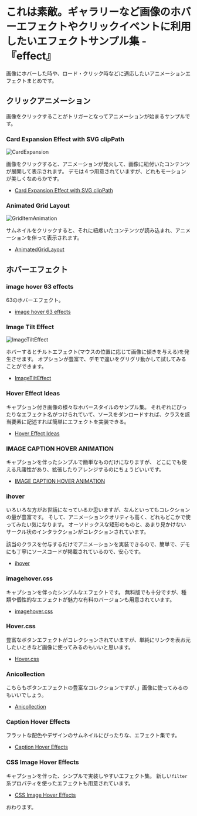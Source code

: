 # これは素敵。ギャラリーなど画像のホバーエフェクトやクリックイベントに利用したいエフェクトサンプル集 - 『effect』

画像にホバーした時や、ロード・クリック時などに適応したいアニメーションエフェクトまとめです。

## クリックアニメーション

画像をクリックすることがトリガーとなってアニメーションが始まるサンプルです。

### Card Expansion Effect with SVG clipPath

![CardExpansion](https://webmanab-html.com/wp-content/uploads/2016/07/CardExpansion.jpg)

画像をクリックすると、アニメーションが発火して、画像に紐付いたコンテンツが展開して表示されます。
デモは４つ用意されていますが、どれもモーションが美しくなめらかです。

* [Card Expansion Effect with SVG clipPath](http://tympanus.net/Development/CardExpansion/)

### Animated Grid Layout

![GridItemAnimation](https://webmanab-html.com/wp-content/uploads/2016/07/GridItemAnimation.jpg)

サムネイルをクリックすると、それに紐疼いたコンテンツが読み込まれ、アニメーションを伴って表示されます。

* [AnimatedGridLayout](http://tympanus.net/Development/AnimatedGridLayout/)

## ホバーエフェクト

### image hover 63 effects

63のホバーエフェクト。

* [image hover 63 effects](http://codepen.io/maheshambure21/pen/kXwgyJ)

### Image Tilt Effect

![ImageTiltEffect](https://webmanab-html.com/wp-content/uploads/2016/07/ImageTiltEffect.jpg)

ホバーするとチルトエフェクト(マウスの位置に応じて画像に傾きを与える)を発生させます。
オプションが豊富で、デモで違いをグリグリ動かして試してみることができます。

* [ImageTiltEffect](http://tympanus.net/Development/ImageTiltEffect/)

### Hover Effect Ideas

キャプション付き画像の様々なホバースタイルのサンプル集。
それぞれにぴったりなエフェクト名がつけられていて、ソースをダンロードすれば、クラスを該当要素に記述すれば簡単にエフェクトを実装できる。

* [Hover Effect Ideas](http://tympanus.net/Development/HoverEffectIdeas/)

### IMAGE CAPTION HOVER ANIMATION

キャプションを伴ったシンプルで簡単なものだけになりますが、
どこにでも使える凡庸性があり、拡張したりアレンジするのにちょうどいいです。

* [IMAGE CAPTION HOVER ANIMATION](http://hasinhayder.github.io/ImageCaptionHoverAnimation/)

### ihover

いろいろな方がお世話になっているか思いますが、なんといってもコレクションの量が豊富です。
そして、アニメーションクオリティも高く、どれもどこかで使ってみたい気になります。
オーソドックスな矩形のものと、あまり見かけないサークル状のインタラクションがコレクションされています。

該当のクラスを付与するだけでアニメーションを実装できるので、簡単で、デモにも丁寧にソースコードが掲載されているので、安心です。

* [ihover](http://gudh.github.io/ihover/dist/)

### imagehover.css

キャプションを伴ったシンプルなエフェクトです。
無料版でも十分ですが、種類や個性的なエフェクトが魅力な有料のバージョンも用意されています。

* [imagehover.css](http://imagehover.io/)

### Hover.css

豊富なボタンエフェクトがコレクションされていますが、単純にリンクを表お元したいときなど画像に使ってみるのもいいと思います。

* [Hover.css](http://ianlunn.github.io/Hover/)

### Anicollection

こちらもボタンエフェクトの豊富なコレクションですが、」画像に使ってみるのもいいでしょう。

* [Anicollection](http://anicollection.github.io/)

### Caption Hover Effects

フラットな配色やデザインのサムネイルにぴったりな、エフェクト集です。

* [Caption Hover Effects](http://tympanus.net/Tutorials/CaptionHoverEffects/)

### CSS Image Hover Effects

キャプションを伴った、シンプルで実装しやすいエフェクト集。
新しい`filter`系プロパティを使ったエフェクトも用意されています。

* [CSS Image Hover Effects](http://codepen.io/nxworld/pen/ZYNOBZ)

おわります。
